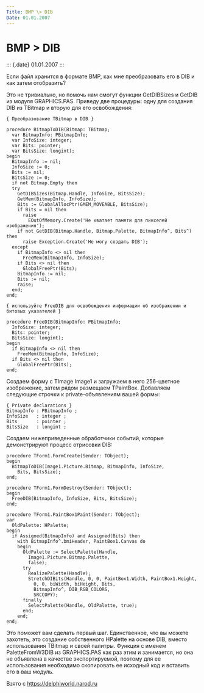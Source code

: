 ```yaml
---
Title: BMP \> DIB
Date: 01.01.2007
---
```



BMP \> DIB
==========

::: {.date}
01.01.2007
:::

Если файл хранится в формате BMP, как мне преобразовать его в DIB и как
затем отобразить?

Это не тривиально, но помочь нам смогут функции GetDIBSizes и GetDIB из
модуля GRAPHICS.PAS. Приведу две процедуры: одну для создания DIB из
TBitmap и вторую для его освобождения:

    { Преобразование TBitmap в DIB }
     
    procedure BitmapToDIB(Bitmap: TBitmap;
      var BitmapInfo: PBitmapInfo;
      var InfoSize: integer;
      var Bits: pointer;
      var BitsSize: longint);
    begin
      BitmapInfo := nil;
      InfoSize := 0;
      Bits := nil;
      BitsSize := 0;
      if not Bitmap.Empty then
      try
        GetDIBSizes(Bitmap.Handle, InfoSize, BitsSize);
        GetMem(BitmapInfo, InfoSize);
        Bits := GlobalAllocPtr(GMEM_MOVEABLE, BitsSize);
        if Bits = nil then
          raise
            EOutOfMemory.Create('Не хватает памяти для пикселей изображения');
        if not GetDIB(Bitmap.Handle, Bitmap.Palette, BitmapInfo^, Bits^) then
          raise Exception.Create('Не могу создать DIB');
      except
        if BitmapInfo <> nil then
          FreeMem(BitmapInfo, InfoSize);
        if Bits <> nil then
          GlobalFreePtr(Bits);
        BitmapInfo := nil;
        Bits := nil;
        raise;
      end;
    end;
     
    { используйте FreeDIB для освобождения информации об изображении и битовых указателей }
     
    procedure FreeDIB(BitmapInfo: PBitmapInfo;
      InfoSize: integer;
      Bits: pointer;
      BitsSize: longint);
    begin
      if BitmapInfo <> nil then
        FreeMem(BitmapInfo, InfoSize);
      if Bits <> nil then
        GlobalFreePtr(Bits);
    end;
     

Создаем форму с TImage Image1 и загружаем в него 256-цветное
изображение, затем рядом размещаем TPaintBox. Добавляем следующие
строчки к private-объявлениям вашей формы:

     
    { Private declarations }
    BitmapInfo : PBitmapInfo ;
    InfoSize   : integer ;
    Bits       : pointer ;
    BitsSize   : longint ;

Создаем нижеприведенные обработчики событий, которые демонстрируют
процесс отрисовки DIB:

    procedure TForm1.FormCreate(Sender: TObject);
    begin
      BitmapToDIB(Image1.Picture.Bitmap, BitmapInfo, InfoSize,
        Bits, BitsSize);
    end;
     
    procedure TForm1.FormDestroy(Sender: TObject);
    begin
      FreeDIB(BitmapInfo, InfoSize, Bits, BitsSize);
    end;
     
    procedure TForm1.PaintBox1Paint(Sender: TObject);
    var
      OldPalette: HPalette;
    begin
      if Assigned(BitmapInfo) and Assigned(Bits) then
        with BitmapInfo^.bmiHeader, PaintBox1.Canvas do
        begin
          OldPalette := SelectPalette(Handle,
            Image1.Picture.Bitmap.Palette,
            false);
          try
            RealizePalette(Handle);
            StretchDIBits(Handle, 0, 0, PaintBox1.Width, PaintBox1.Height,
              0, 0, biWidth, biHeight, Bits,
              BitmapInfo^, DIB_RGB_COLORS,
              SRCCOPY);
          finally
            SelectPalette(Handle, OldPalette, true);
          end;
        end;
    end;

Это поможет вам сделать первый шаг. Единственное, что вы можете
захотеть, это создание собственного HPalette на основе DIB, вместо
использования TBitmap и своей палитры. Функция с именем PaletteFromW3DIB
из GRAPHICS.PAS как раз этим и занимается, но она не объявлена в
качестве экспортируемой, поэтому для ее использования необходимо
скопировать ее исходный код и вставить его в ваш модуль.

Взято с <https://delphiworld.narod.ru>
